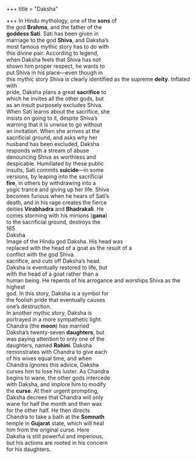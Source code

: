 +++
title = "Daksha"

+++
In Hindu mythology, one of the **sons** of  
the god **Brahma**, and the father of the  
**goddess Sati**. Sati has been given in  
marriage to the god **Shiva**, and Daksha’s  
most famous mythic story has to do with  
this divine pair. According to legend,  
when Daksha feels that Shiva has not  
shown him proper respect, he wants to  
put Shiva in his place—even though in  
this mythic story Shiva is clearly identified as the supreme **deity**. Inflated with  
pride, Daksha plans a great **sacrifice** to  
which he invites all the other gods, but  
as an insult purposely excludes Shiva.  
When Sati learns about the sacrifice, she  
insists on going to it, despite Shiva’s  
warning that it is unwise to go without  
an invitation. When she arrives at the  
sacrificial ground, and asks why her  
husband has been excluded, Daksha  
responds with a stream of abuse  
denouncing Shiva as worthless and  
despicable. Humiliated by these public  
insults, Sati commits **suicide**—in some  
versions, by leaping into the sacrificial  
**fire**, in others by withdrawing into a  
yogic trance and giving up her life. Shiva  
becomes furious when he hears of Sati’s  
death, and in his rage creates the fierce  
deities **Virabhadra** and **Bhadrakali**. He  
comes storming with his minions (**gana**)  
to the sacrificial ground, destroys the  
165  
Daksha  
Image of the Hindu god Daksha. His head was  
replaced with the head of a goat as the result of a  
conflict with the god Shiva.  
sacrifice, and cuts off Daksha’s head.  
Daksha is eventually restored to life, but  
with the head of a goat rather than a  
human being. He repents of his arrogance and worships Shiva as the highest  
god. In this story, Daksha is a symbol for  
the foolish pride that eventually causes  
one’s destruction.  
In another mythic story, Daksha is  
portrayed in a more sympathetic light.  
Chandra (the **moon**) has married  
Daksha’s twenty-seven **daughters**, but  
was paying attention to only one of the  
daughters, named **Rohini**. Daksha  
remonstrates with Chandra to give each  
of his wives equal time, and when  
Chandra ignores this advice, Daksha  
curses him to lose his luster. As Chandra  
begins to wane, the other gods intercede  
with Daksha, and implore him to modify  
the **curse**. At their urgent prompting,  
Daksha decrees that Chandra will only  
wane for half the month and then wax  
for the other half. He then directs  
Chandra to take a bath at the **Somnath**  
temple in **Gujarat** state, which will heal  
him from the original curse. Here  
Daksha is still powerful and imperious,  
but his actions are rooted in his concern  
for his daughters.